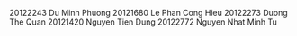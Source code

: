 
20122243    Du Minh Phuong
20121680    Le Phan Cong Hieu
20122273    Duong The Quan
20121420    Nguyen Tien Dung
20122772    Nguyen Nhat Minh Tu